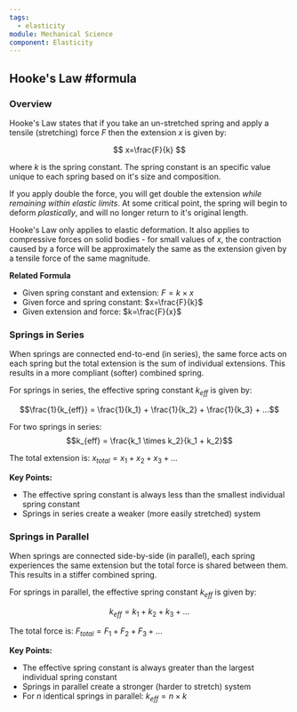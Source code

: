 ```yaml
---
tags:
  - elasticity
module: Mechanical Science
component: Elasticity
---
```

## Hooke's Law #formula 

### Overview

Hooke's Law states that if you take an un-stretched spring and apply a tensile (stretching) force $F$ then the extension $x$ is given by:

$$
x=\frac{F}{k}
$$

where $k$ is the spring constant. The spring constant is an specific value unique to each spring based on it's size and composition.

If you apply double the force, you will get double the extension *while remaining within elastic limits*. At some critical point, the spring will begin to deform *plastically*, and will no longer return to it's original length.

Hooke's Law only applies to elastic deformation. It also applies to compressive forces on solid bodies - for small values of $x$, the contraction caused by a force will be approximately the same as the extension given by a tensile force of the same magnitude.

**Related Formula**
* Given spring constant and extension: $F=k \times x$
* Given force and spring constant: $x=\frac{F}{k}$
* Given extension and force: $k=\frac{F}{x}$

### Springs in Series

When springs are connected end-to-end (in series), the same force acts on each spring but the total extension is the sum of individual extensions. This results in a more compliant (softer) combined spring.

For springs in series, the effective spring constant $k_{eff}$ is given by:

$$\frac{1}{k_{eff}} = \frac{1}{k_1} + \frac{1}{k_2} + \frac{1}{k_3} + ...$$

For two springs in series:
$$k_{eff} = \frac{k_1 \times k_2}{k_1 + k_2}$$

The total extension is: $x_{total} = x_1 + x_2 + x_3 + ...$

**Key Points:**
* The effective spring constant is always less than the smallest individual spring constant
* Springs in series create a weaker (more easily stretched) system

### Springs in Parallel

When springs are connected side-by-side (in parallel), each spring experiences the same extension but the total force is shared between them. This results in a stiffer combined spring.

For springs in parallel, the effective spring constant $k_{eff}$ is given by:

$$k_{eff} = k_1 + k_2 + k_3 + ...$$

The total force is: $F_{total} = F_1 + F_2 + F_3 + ...$

**Key Points:**
* The effective spring constant is always greater than the largest individual spring constant
* Springs in parallel create a stronger (harder to stretch) system
* For $n$ identical springs in parallel: $k_{eff} = n \times k$

 